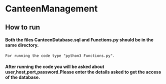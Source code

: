 # CanteenManagement


## How to run 

#### Both the files CanteenDatabase.sql and Functions.py should be in the same directory.
```For running the code type "python3 Functions.py".```
#### After running the code you will be asked about user,host,port,password.Please enter the details asked to get the access of the database.
